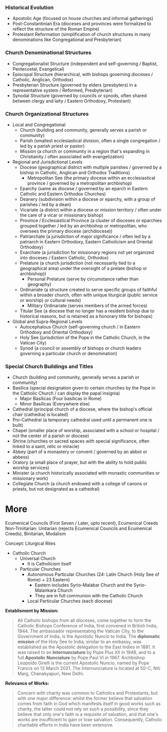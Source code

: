 ### Historical Evolution
- Apostolic Age (focused on house churches and informal gatherings)
- Post-Constantinian Era (dioceses and provinces were formalized to reflect the structure of the Roman Empire)
- Protestant Reformation (simplification of church structures in many denominations like Congregational and Presbyterian)
### Church Denominational Structures
- Congregationalist Structure (independent and self-governing / Baptist, Pentecostal, Evangelical)
- Episcopal Structure (hierarchical, with bishops governing dioceses / Catholic, Anglican, Orthodox)
- Presbyterian Structure (governed by elders (presbyters) in a representative system / Reformed, Presbyterian)
- Synodal Structure (governed by councils or synods, often shared between clergy and laity / Eastern Orthodoxy, Protestant)
### Church Organizational Structures
- Local and Congregational
	- Church (building and community, generally serves a parish or community)
	- Parish (smallest ecclesiastical division, often a single congregation / led by a parish priest or pastor)
	- Mission (a church or community in a region that's expanding in Christianity / often associated with evangelization)
- Regional and Jurisdictional Levels
	- Diocese (geographical district with multiple parishes / governed by a bishop in Catholic, Anglican and Orthodox Traditions)
		- Metropolitan See (the primary diocese within an ecclesiastical province / governed by a metropolitan archbishop)
	- Eparchy (same as diocese / governed by an eparch in Eastern Catholic and Eastern Orthodox Churches)
	- Deanery (subdivision within a diocese or eparchy, with a group of parishes / led by a dean)
	- Vicariate (a district within a diocese or mission territory / often under the care of a vicar or missionary bishop)
	- Province / Ecclesiastical Province (a cluster of dioceses or eparchies grouped together / led by an archbishop or metropolitan, who oversees the primary diocese (archdiocese))
	- Patriarchate (a jurisdiction of major significance / often led by a patriarch in Eastern Orthodoxy, Eastern Catholicism and Oriental Orthodoxy)
	- Exarchate (a jurisdiction for missionary regions not yet organized into dioceses / Eastern Catholic, Orthodox)
	- Prelature (a church jurisdiction (not necessarily tied to a geographical area) under the oversight of a prelate (bishop or archbishop))
		- Personal Prelature (serve by circumstance rather than geography)
	- Ordinariate (a structure created to serve specific groups of faithful within a broader church, often with unique liturgical (public service or worship) or cultural needs)
		- Military Ordinariate (serves members of the armed forces)
	- Titular See (a diocese that no longer has a resident bishop due to historical reasons, but is retained as a honorary title for bishops)
- Global and Supra-Regional Levels
	- Autocephalous Church (self-governing church / in Eastern Orthodoxy and Oriental Orthodoxy)
	- Holy See (jurisdiction of the Pope in the Catholic Church, in the Vatican City)
	- Synod (a council or assembly of bishops or church leaders governing a particular church or denomination)
### Special Church Buildings and Titles
- Church (building and community, generally serves a parish or community)
- Basilica (special designation given to certain churches by the Pope in the Catholic Church / can display the papal insignia)
	- Major Basilicas (Four basilicas in Rome)
	- Minor Basilicas (Everywhere else)
- Cathedral (principal church of a diocese, where the bishop's official chair (cathedra) is located)
- Pro-Cathedral (a temporary cathedral used until a permanent one is built)
- Chapel (smaller place of worship, associated with a school or hospital / not the center of a parish or diocese)
- Shrine (churches or sacred spaces with special significance, often linked to a saint, relic or miracle)
- Abbey (part of a monastery or convent / governed by an abbot or abbess)
- Oratory (a small place of prayer, but with the ability to hold public worship services)
- Minister (a church historically associated with monastic communities or missionary work)
- Collegiate Church (a church endowed with a college of canons or priests, but not designated as a cathedral)



# More

Ecumenical Councils (First Seven / Later, upto recent), Ecumenical Creeds
Non-Trinitarian: Unitarian (rejects Ecumenical Councils and Ecumenical Creeds), Binitarian, Modalism

Concept: Liturgical Rites

- Catholic Church
	- Universal Church
		- It is Catholicism itself
	- Particular Churches
		- Autonomous Particular Churches (24: Latin Church (Holy See of Rome) + 23 Eastern)
			- Eastern includes Syrio-Malabar Church and the Syrio-Malankara Church
			- They are in full communion with the Catholic Church
		- Local Particular Churches (each diocese)

**Establisment by Mission:**
> All Catholic bishops from all dioceses, come together to form the Catholic Bishops Conference of India, first convened in British India, 1944. The ambassador representating the Vatican City, to the Government of India, is the Apostolic Nuncio to India. The **diplomatic mission** of the Holy See to India, similar to an embassy, was established as the Apostolic delegation to the East Indies in 1881. It was raised to an **Internunciature** by Pope Pius XII in 1948, and to a full **Apostolic Nunciature** by Pope Paul VI in 1967. Archbishop Leopoldo Girelli is the current Apostolic Nuncio, named by Pope Francis on 13 March 2021. The Internunciature is located at 50-C, Niti Marg, Chanakyapuri, New Delhi. 

**Relevance of Works:**
> Concern with charity was common to Catholics and Protestants, but with one major difference: whilst the former believe that salvation comes from faith in God which manifests itself in good works such as charity, the latter could not rely on such a possibility, since they believe that only one's faith is a requisite of salvation, and that one's works are insufficient to gain or lose salvation. Consequently, Catholic charitable efforts in India have been extensive. 